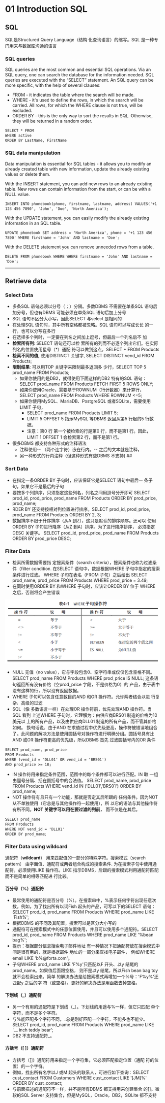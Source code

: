 # 01 Introduction SQL

## SQL

SQL是Structured Query Language（结构 化查询语言）的缩写。SQL 是一种专门用来与数据库沟通的语言

### SQL queries <a href="#sql_queries" id="sql_queries"></a>

SQL queries are the most common and essential SQL operations. Via an SQL query, one can search the database for the information needed. SQL queries are executed with the “SELECT” statement. An SQL query can be more specific, with the help of several clauses:

* FROM - it indicates the table where the search will be made.
* WHERE - it's used to define the rows, in which the search will be carried. All rows, for which the WHERE clause is not true, will be excluded.
* ORDER BY - this is the only way to sort the results in SQL. Otherwise, they will be returned in a random order.

```
SELECT * FROM
WHERE active
ORDER BY LastName, FirstName
```

### SQL data manipulation <a href="#sql_data_manipulation" id="sql_data_manipulation"></a>

Data manipulation is essential for SQL tables - it allows you to modify an already created table with new information, update the already existing values or delete them.

With the INSERT statement, you can add new rows to an already existing table. New rows can contain information from the start, or can be with a NULL value.

```
INSERT INTO phonebook(phone, firstname, lastname, address) VALUES('+1 123 456 7890', 'John', 'Doe', 'North America');
```

With the UPDATE statement, you can easily modify the already existing information in an SQL table.



```
UPDATE phonebook SET address = 'North America', phone = '+1 123 456 7890' WHERE firstname = 'John' AND lastname = 'Doe';
```

With the DELETE statement you can remove unneeded rows from a table.

```
DELETE FROM phonebook WHERE WHERE firstname = 'John' AND lastname = 'Doe';
```

****

## Retrieve data

### Select Data

* 多条SQL 语句必须以分号（；）分隔。多数DBMS 不需要在单条SQL 语句后加分号，但也有DBMS 可能必须在单条SQL 语句后加上分号
* SQL 语句不区分大小写，因此SELECT 与select 是相同的
* 在处理SQL 语句时，其中所有空格都被忽略。SQL 语句可以写成长长 的一行，也可以分写在多行
* 在选择多个列时，一定要在列名之间加上逗号，但最后一个列名后不 加
* **检索所有列**: SELECT 语句还可以检 索所有的列而不必逐个列出它们。在实际列名的位置使用星号（\*）通配 符可以做到这点，SELECT \* FROM Products
* **检索不同的值,** 使用DISTINCT 关键字, SELECT DISTINCT vend\_id FROM Products;
* **限制结果**: 可以用TOP 关键字来限制最多返回多 少行，SELECT TOP 5 prod\_name FROM Products;
  * 如果你使用的是DB2，就得使用下面这样的DB2 特有的SQL 语句：SELECT prod\_name FROM Products FETCH FIRST 5 ROWS ONLY;
  * 如果你使用Oracle，需要基于ROWNUM（行计数器）来计算行，SELECT prod\_name FROM Products WHERE ROWNUM <=5;
  * 如果你使用MySQL、MariaDB、PostgreSQL 或者SQLite，需要使用LIMIT 子句，
    * SELECT prod\_name FROM Products LIMIT 5;&#x20;
    * LIMIT 5 OFFSET 5 指示MySQL 等DBMS 返回从第5 行起的5 行数据。
    * 注意：第0 行 第一个被检索的行是第0 行，而不是第1 行。因此，LIMIT 1 OFFSET 1 会检索第2 行，而不是第1 行。
* 很多DBMS 都支持各种形式的注释语法
  * 注释使用-- （两个连字符）嵌在行内。-- 之后的文本就是注释，
  * 另一种形式的行内注释（但这种形式有些DBMS 不支持) ##

### Sort Data

* 在指定一条ORDER BY 子句时，应该保证它是SELECT 语句中最后一 条子句。如果它不是最后的子句
* 要按多个列排序，只须指定这些列名，列名之间用逗号分开即可 SELECT prod\_id, prod\_price, prod\_name FROM Products ORDER BY prod\_price, prod\_name;
* RDER BY 还支持按相对列位置进行排序。SELECT prod\_id, prod\_price, prod\_name FROM Products ORDER BY 2, 3;
* 数据排序不限于升序排序（从A 到Z），这只是默认的排序顺序。还可以 使用ORDER BY 子句进行降序（从Z 到A）排序。为了进行降序排序， 必须指定DESC 关键字。 SELECT prod\_id, prod\_price, prod\_name FROM Products ORDER BY prod\_price DESC;

### Filter Data

* 检索所需数据需要指 定搜索条件（search criteria），搜索条件也称为过滤条件（filter condition. 在SELECT 语句中，数据根据WHERE 子句中指定的搜索条件进行过滤。 WHERE 子句在表名（FROM 子句）之后给出 SELECT prod\_name, prod\_price FROM Products WHERE prod\_price = 3.49;
* 在同时使用ORDER BY 和WHERE 子句时，应该让ORDER BY 位于 WHERE 之后，否则将会产生错误

![](<.gitbook/assets/image (1) (1).png>)

* NULL 无值（no value），它与字段包含0、空字符串或仅仅包含空格不同。SELECT prod\_name FROM Products WHERE prod\_price IS NULL; 这条语句返回所有没有价格（空prod\_price 字段，不是价格为0）的 产品，由于表中没有这样的行，所以没有返回数据。
* WHERE 子句可以包含任意数目的AND 和OR 操作符。允许两者结合以进 行复杂、高级的过滤
* SQL（像 多数语言一样）在处理OR 操作符前，优先处理AND 操作符。当SQL 看到 上述WHERE 子句时，它理解为：由供应商BRS01 制造的价格为10 美元以 上的所有产品，以及由供应商DLL01 制造的所有产品，而不管其价格如何。 换句话说，由于AND 在求值过程中优先级更高，操作符被错误地组合了。此问题的解决方法是使用圆括号对操作符进行明确分组。圆括号具有比AND 或OR 操作符更高的优先级，所以DBMS 首先 过滤圆括号内的OR 条件

```
SELECT prod_name, prod_price
FROM Products
WHERE (vend_id = 'DLL01' OR vend_id = 'BRS01')
AND prod_price >= 10;
```

* IN 操作符用来指定条件范围，范围中的每个条件都可以进行匹配。IN 取 一组由逗号分隔、括在圆括号中的合法值。 SELECT prod\_name, prod\_price FROM Products WHERE vend\_id IN ('DLL01','BRS01') ORDER BY prod\_name;
* NOT 操作符有且只有一个功能，那就是否定其后所跟的 任何条件。因为NOT 从不单独使用（它总是与其他操作符一起使用），所 以它的语法与其他操作符有所不同。**NOT 关键字可以用在要过滤的列前**， 而不仅是在其后。

```
SELECT prod_name
FROM Products
WHERE NOT vend_id = 'DLL01'
ORDER BY prod_name;
```



### Filter Data using **wildcard**

通配符（**wildcard**） 用来匹配值的一部分的特殊字符。搜索模式（search pattern） 由字面值、通配符或两者组合构成的搜索条件. 为在搜索子句中使用通配符，必须使用LIKE 操作符。LIKE 指示DBMS，后跟的搜索模式利用通配符匹配而不是简单的相等匹配进 行比较。

#### 百分号（%）通配符

* 最常使用的通配符是百分号（%）。在搜索串中，%表示任何字符出现任意次 数。例如，为了找出所有以词Fish 起头的产品，可写以下的SELECT 语句：SELECT prod\_id, prod\_name FROM Products WHERE prod\_name LIKE 'Fish%';
* 根据DBMS 的不同及其配置，搜索可以是区分大小写的
* 通配符可在搜索模式中的任意位置使用，并且可以使用多个通配符。SELECT prod\_id, prod\_name FROM Products WHERE prod\_name LIKE '%bean bag%';
* 提示：根据部分信息搜索电子邮件地址 有一种情况下把通配符放在搜索模式中间是很有用的，就是根据邮件 地址的一部分来查找电子邮件， 例如WHERE email LIKE 'b%@forta.com'。
* 子句WHERE prod\_name LIKE 'F%y'只匹配以F 开头、以y 结尾的prod\_name。如果值后面跟空格， 则不是以y 结尾，所以Fish bean bag toy 就不会检索出来。简单 的解决办法是给搜索模式再增加一个%号：'F%y%'还匹配y 之后的字 符（或空格）。更好的解决办法是用函数去掉空格。

#### 下划线（\_）通配符

* 另一个有用的通配符是下划线（\_）。下划线的用途与%一样，但它只匹配 单个字符，而不是多个字符。
* 与%能匹配多个字符不同，\_总是刚好匹配一个字符，不能多也不能少。SELECT prod\_id, prod\_name FROM Products WHERE prod\_name LIKE '\_\_ inch teddy bear';
* DB2 不支持通配符\_。

#### 方括号（\[ ]）通配符

* 方括号（\[]）通配符用来指定一个字符集，它必须匹配指定位置（通配 符的位置）的一个字符。
* 例如，找出所有名字以J 或M 起头的联系人，可进行如下查询：SELECT cust\_contact FROM Customers WHERE cust\_contact LIKE '\[JM]%' ORDER BY cust\_contact;
* 与前面描述的通配符不一样，并不是所有DBMS 都支持用来创建集合 的\[]。微软的SQL Server 支持集合，但是MySQL，Oracle，DB2，SQLite 都不支持

